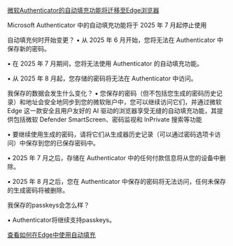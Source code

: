[微软Authenticator的自动填充功能将迁移至Edge浏览器](https://support.microsoft.com/en-us/account-billing/changes-to-microsoft-authenticator-autofill-09fd75df-dc04-4477-9619-811510805ab6)

Microsoft Authenticator 中的自动填充功能将于 2025 年 7 月起停止使用

自动填充何时开始变更？
 ▪ 从 2025 年 6 月开始，您将无法在 Authenticator 中保存新的密码。

 ▪ 在 2025 年 7 月期间，您将无法使用 Authenticator 的自动填充功能。

 ▪ 从 2025 年 8 月起，您存储的密码将无法在 Authenticator 中访问。

我保存的数据会发生什么变化？
 ▪ 您保存的密码（但不包括您生成的密码历史记录）和地址会安全地同步到您的微软账户中，您可以继续访问它们，并通过微软 Edge 这一款安全且用户友好的 AI 驱动的浏览器享受无缝的自动填充功能，其提供包括微软 Defender SmartScreen、密码监视和 InPrivate 搜索等功能

 ▪ 要继续使用生成的密码，请将它们从生成器历史记录（可以通过密码选项卡访问）中保存到您的已保存密码中。

 ▪ 2025 年 7 月之后，存储在 Authenticator 中的任何付款信息将从您的设备中删除。

 ▪ 2025 年 8 月之后，您在 Authenticator 中保存的密码将无法访问，任何未保存的生成密码将被删除。

我保存的passkeys会怎么样？

▪ Authenticator将继续支持passkeys。

[查看如何在Edge中使用自动填充](https://support.microsoft.com/en-us/account-billing/changes-to-microsoft-authenticator-autofill-09fd75df-dc04-4477-9619-811510805ab6)
